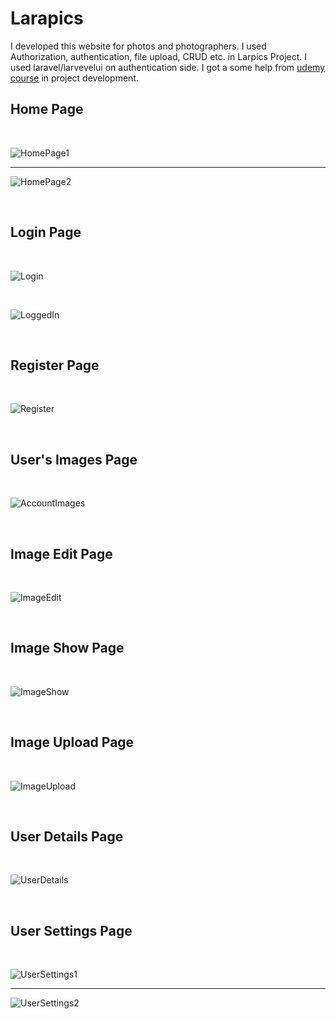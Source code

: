 # Larapics

I developed this website for photos and photographers. I used Authorization, authentication, file upload, CRUD etc. in Larpics Project. I used laravel/larvevelui on authentication side. I got a some help from [udemy course](https://www.udemy.com/course/laravel-blog-development/) in project development.

## Home Page

<br />

![HomePage1](https://user-images.githubusercontent.com/126884885/228634517-a0514b5c-0b6e-438b-b21f-0f9a9e995fc1.png)


*******************************************************************************************************************************************************

![HomePage2](https://user-images.githubusercontent.com/126884885/228634584-ad865b81-51ec-42e0-b868-55c287463c8d.png)

<br />

## Login Page

<br />

![Login](https://user-images.githubusercontent.com/126884885/228634994-6caabbd2-3639-4054-b447-9c2e688d52cd.png)

<br />

![LoggedIn](https://user-images.githubusercontent.com/126884885/228635614-20a058fc-e5df-493a-bbf5-36290b225eb4.png)

<br />

## Register Page

<br />

![Register](https://user-images.githubusercontent.com/126884885/228635251-10ad2e76-07ce-4b65-971e-6c6db6192f5b.png)

<br />

## User's Images Page

<br />

![AccountImages](https://user-images.githubusercontent.com/126884885/228638110-7ef30fcc-00a0-4ba2-af78-66db907765aa.png)

<br />

## Image Edit Page
<br />

![ImageEdit](https://user-images.githubusercontent.com/126884885/228638470-dee0d2a6-14ed-48ae-ba19-270ef4ff3756.png)

<br />

## Image Show Page

<br />

![ImageShow](https://user-images.githubusercontent.com/126884885/228638689-389d220f-ee1f-45c4-8f4e-38a47cbd1a00.png)

<br />

## Image Upload Page

<br />

![ImageUpload](https://user-images.githubusercontent.com/126884885/228638955-0dfec892-cdee-4b46-a03e-8e1f5743ddcd.png)

<br />

## User Details Page

<br />

![UserDetails](https://user-images.githubusercontent.com/126884885/228639185-2206f95d-7a9c-4ce3-ad75-a3be2b85b3f3.png)

<br />

## User Settings Page

<br />

![UserSettings1](https://user-images.githubusercontent.com/126884885/228639428-141f1b8c-38b1-4452-aa46-ae71af07f2ba.png)

*******************************************************************************************************************************************************

![UserSettings2](https://user-images.githubusercontent.com/126884885/228639517-814386f7-8b93-491e-95ca-65c5271489c0.png)

